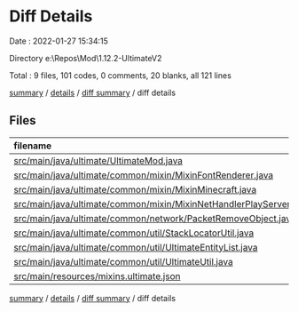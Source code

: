# Diff Details

Date : 2022-01-27 15:34:15

Directory e:\Repos\Mod\1.12.2-UltimateV2

Total : 9 files,  101 codes, 0 comments, 20 blanks, all 121 lines

[summary](results.md) / [details](details.md) / [diff summary](diff.md) / diff details

## Files
| filename | language | code | comment | blank | total |
| :--- | :--- | ---: | ---: | ---: | ---: |
| [src/main/java/ultimate/UltimateMod.java](/src/main/java/ultimate/UltimateMod.java) | Java | 23 | 0 | 5 | 28 |
| [src/main/java/ultimate/common/mixin/MixinFontRenderer.java](/src/main/java/ultimate/common/mixin/MixinFontRenderer.java) | Java | 21 | 0 | 5 | 26 |
| [src/main/java/ultimate/common/mixin/MixinMinecraft.java](/src/main/java/ultimate/common/mixin/MixinMinecraft.java) | Java | 6 | 0 | 1 | 7 |
| [src/main/java/ultimate/common/mixin/MixinNetHandlerPlayServer.java](/src/main/java/ultimate/common/mixin/MixinNetHandlerPlayServer.java) | Java | 14 | 0 | 2 | 16 |
| [src/main/java/ultimate/common/network/PacketRemoveObject.java](/src/main/java/ultimate/common/network/PacketRemoveObject.java) | Java | -6 | 0 | 0 | -6 |
| [src/main/java/ultimate/common/util/StackLocatorUtil.java](/src/main/java/ultimate/common/util/StackLocatorUtil.java) | Java | 30 | 0 | 7 | 37 |
| [src/main/java/ultimate/common/util/UltimateEntityList.java](/src/main/java/ultimate/common/util/UltimateEntityList.java) | Java | 19 | 0 | 1 | 20 |
| [src/main/java/ultimate/common/util/UltimateUtil.java](/src/main/java/ultimate/common/util/UltimateUtil.java) | Java | -7 | 0 | -1 | -8 |
| [src/main/resources/mixins.ultimate.json](/src/main/resources/mixins.ultimate.json) | JSON | 1 | 0 | 0 | 1 |

[summary](results.md) / [details](details.md) / [diff summary](diff.md) / diff details